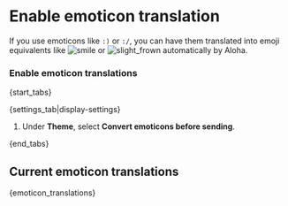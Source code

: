 # Enable emoticon translation

If you use emoticons like `:)` or `:/`, you can have them translated into
emoji equivalents like
<img
    src="/static/generated/emoji/images-google-64/1f642.png"
    alt="smile"
    class="emoji-small"
/>
or
<img
    src="/static/generated/emoji/images-google-64/1f641.png"
    alt="slight_frown"
    class="emoji-small"
/>
automatically by Aloha.

### Enable emoticon translations

{start_tabs}

{settings_tab|display-settings}

1. Under **Theme**, select **Convert emoticons before sending**.

{end_tabs}

## Current emoticon translations

{emoticon_translations}
